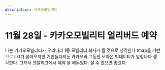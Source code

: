 ```yaml
---
description: 카카오모빌리티
---
```


# 11월 28일 - 카카오모빌리티 얼리버드 예약

나는 카카오모빌리티가 우리나라 1등 모빌리티 회사가 될 것으로 생각한다 tmap을 기반으로 skt가 쫒아오지만 기반들다져둔 카카오와 그동안 모아온 빅데이터가 엄청나다 생각한다. 그래서 엔젤리그에서 예약 을 해두었다. 살 수 있으면 좋겠다.

